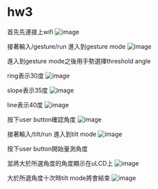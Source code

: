 # hw3
首先先連接上wifi
![image](https://github.com/yuchen0816/hw3/blob/main/截圖%202021-05-19%20下午2.07.33.png)

接著輸入/gesture/run 進入到gesture mode
![image](https://github.com/yuchen0816/hw3/blob/main/截圖%202021-05-19%20下午2.07.50.png)

進入到gesture mode之後用手勢選擇threshold angle

ring表示30度
![image](https://github.com/yuchen0816/hw3/blob/main/IMG_9602.JPG)

slope表示35度
![image](https://github.com/yuchen0816/hw3/blob/main/IMG_9604.JPG)

line表示40度
![image](https://github.com/yuchen0816/hw3/blob/main/IMG_9603.JPG)

按下user button確認角度
![image](https://github.com/yuchen0816/hw3/blob/main/IMG_9605.JPG)

接著輸入/tilt/run 進入到tilt mode
![image](https://github.com/yuchen0816/hw3/blob/main/截圖%202021-05-19%20下午2.10.16.png)

按下user button開始量測角度

並將大於所選角度的角度顯示在uLCD上
![image](https://github.com/yuchen0816/hw3/blob/main/IMG_9606.JPG)

大於所選角度十次時tilt mode將會結束
![image](https://github.com/yuchen0816/hw3/blob/main/截圖%202021-05-19%20下午2.12.59.png)
